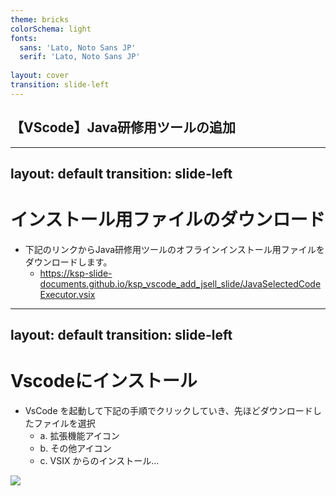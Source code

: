 ```yaml
---
theme: bricks
colorSchema: light
fonts:
  sans: 'Lato, Noto Sans JP'
  serif: 'Lato, Noto Sans JP'
  
layout: cover
transition: slide-left
---
```


## 【VScode】Java研修用ツールの追加

---
layout: default
transition: slide-left
---

# インストール用ファイルのダウンロード

- 下記のリンクからJava研修用ツールのオフラインインストール用ファイルをダウンロードします。
  - https://ksp-slide-documents.github.io/ksp_vscode_add_jsell_slide/JavaSelectedCodeExecutor.vsix


---
layout: default
transition: slide-left
---

# Vscodeにインストール

- VsCode を起動して下記の手順でクリックしていき、先ほどダウンロードしたファイルを選択
  - a. 拡張機能アイコン
  - b. その他アイコン
  - c. VSIX からのインストール...
 <img class="h-70" src="/Vscode-Extensions.png">




